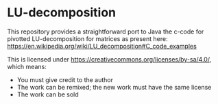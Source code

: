 # LU-decomposition

This repository provides a straightforward port to Java the c-code for pivotted
LU-decomposition for matrices as present here:
https://en.wikipedia.org/wiki/LU_decomposition#C_code_examples

This is licensed under https://creativecommons.org/licenses/by-sa/4.0/, which means:
-   You must give credit to the author
-   The work can be remixed; the new work must have the same license
-   The work can be sold
